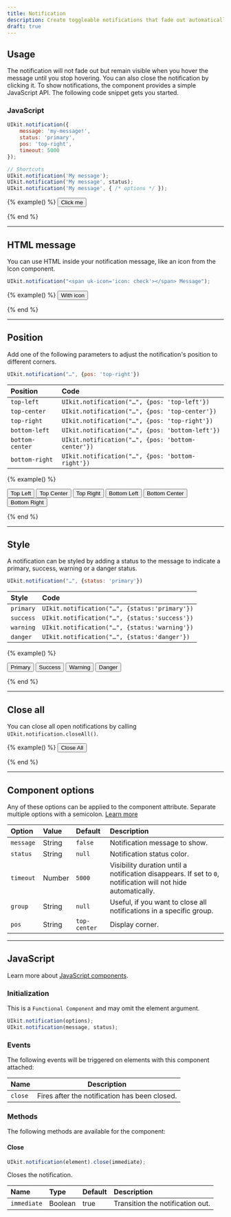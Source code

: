 ```yaml
---
title: Notification
description: Create toggleable notifications that fade out automatically.
draft: true
---
```


## Usage

The notification will not fade out but remain visible when you hover the message until you stop hovering. You can also close the notification by clicking it. To show notifications, the component provides a simple JavaScript API. The following code snippet gets you started.

### JavaScript

```js
UIkit.notification({
    message: 'my-message!',
    status: 'primary',
    pos: 'top-right',
    timeout: 5000
});

// Shortcuts
UIkit.notification('My message');
UIkit.notification('My message', status);
UIkit.notification('My message', { /* options */ });
```

{% example() %}
<button class="demo uk-button uk-button-default" type="button" onclick="UIkit.notification({message: 'Notification message'})">Click me</button>

{% end %}

***

## HTML message

You can use HTML inside your notification message, like an icon from the Icon component.

```js
UIkit.notification("<span uk-icon='icon: check'></span> Message");
```

{% example() %}
<button class="uk-button uk-button-default demo" type="button" onclick="UIkit.notification({message: '<span uk-icon=\'icon: check\'></span> Message with an icon'})">With icon</button>

{% end %}

***

## Position

Add one of the following parameters to adjust the notification's position to different corners.


```js
UIkit.notification("…", {pos: 'top-right'})
```

| Position        | Code                                                |
|:----------------|:----------------------------------------------------|
| `top-left`      | `UIkit.notification("…", {pos: 'top-left'})`      |
| `top-center`    | `UIkit.notification("…", {pos: 'top-center'})`    |
| `top-right`     | `UIkit.notification("…", {pos: 'top-right'})`     |
| `bottom-left`   | `UIkit.notification("…", {pos: 'bottom-left'})`   |
| `bottom-center` | `UIkit.notification("…", {pos: 'bottom-center'})` |
| `bottom-right`  | `UIkit.notification("…", {pos: 'bottom-right'})`  |


{% example() %}
<p uk-margin>
    <button class="uk-button uk-button-default" type="button" onclick="UIkit.notification({message: 'Top Left…', pos: 'top-left'})">Top Left</button>
    <button class="uk-button uk-button-default" type="button" onclick="UIkit.notification({message: 'Top Center…', pos: 'top-center'})">Top Center</button>
    <button class="uk-button uk-button-default" type="button" onclick="UIkit.notification({message: 'Top Right…', pos: 'top-right'})">Top Right</button>
    <button class="uk-button uk-button-default" type="button" onclick="UIkit.notification({message: 'Bottom Left…', pos: 'bottom-left'})">Bottom Left</button>
    <button class="uk-button uk-button-default" type="button" onclick="UIkit.notification({message: 'Bottom Center…', pos: 'bottom-center'})">Bottom Center</button>
    <button class="uk-button uk-button-default" type="button" onclick="UIkit.notification({message: 'Bottom Right…', pos: 'bottom-right'})">Bottom Right</button>
</p>
{% end %}


***

## Style

A notification can be styled by adding a status to the message to indicate a primary, success, warning or a danger status.

```js
UIkit.notification("…", {status: 'primary'})
```

| Style     | Code                                            |
|:----------|:------------------------------------------------|
| `primary` | `UIkit.notification("…", {status:'primary'})` |
| `success` | `UIkit.notification("…", {status:'success'})` |
| `warning` | `UIkit.notification("…", {status:'warning'})` |
| `danger`  | `UIkit.notification("…", {status:'danger'})`  |

{% example() %}
<p uk-margin>
    <button class="uk-button uk-button-default demo" type="button" onclick="UIkit.notification({message: 'Primary message…', status: 'primary'})">Primary</button>
    <button class="uk-button uk-button-default demo" type="button" onclick="UIkit.notification({message: 'Success message…', status: 'success'})">Success</button>
    <button class="uk-button uk-button-default demo" type="button" onclick="UIkit.notification({message: 'Warning message…', status: 'warning'})">Warning</button>
    <button class="uk-button uk-button-default demo" type="button" onclick="UIkit.notification({message: 'Danger message…', status: 'danger'})">Danger</button>
</p>
{% end %}

***

## Close all

You can close all open notifications by calling `UIkit.notification.closeAll()`.

{% example() %}
<button class="uk-button uk-button-default close" onclick="UIkit.notification.closeAll()">Close All</button>

{% end %}

***

## Component options

Any of these options can be applied to the component attribute. Separate multiple options with a semicolon. [Learn more](javascript.md#component-configuration)

| Option     | Value  | Default      | Description                                                         |
|:-----------|:-------|:-------------|:--------------------------------------------------------------------|
| `message ` | String | `false`      | Notification message to show.                                       |
| `status`   | String | `null`       | Notification status color.                                          |
| `timeout`  | Number | `5000`       | Visibility duration until a notification disappears. If set to `0`, notification will not hide automatically.               |
| `group`    | String | `null`       | Useful, if you want to close all notifications in a specific group. |
| `pos`      | String | `top-center` | Display corner.                                                     |

***

## JavaScript

Learn more about [JavaScript components](javascript.md#programmatic-use).

### Initialization

This is a `Functional Component` and may omit the element argument.

```js
UIkit.notification(options);
UIkit.notification(message, status);
```

### Events

The following events will be triggered on elements with this component attached:

| Name    | Description                                   |
|---------|-----------------------------------------------|
| `close` | Fires after the notification has been closed. |

### Methods

The following methods are available for the component:

#### Close

```js
UIkit.notification(element).close(immediate);
```

Closes the notification.

| Name        | Type    | Default | Description                      |
|:------------|:--------|:--------|:---------------------------------|
| `immediate` | Boolean | true    | Transition the notification out. |
